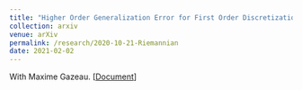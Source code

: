 ```yaml
---
title: "Higher Order Generalization Error for First Order Discretization of Langevin Diffusion"
collection: arxiv
venue: arXiv 
permalink: /research/2020-10-21-Riemannian
date: 2021-02-02
---
```


With Maxime Gazeau. 
\[[Document](2021_higher_order.pdf)\] 


